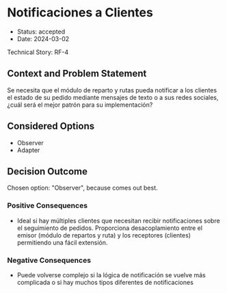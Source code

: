 # Notificaciones a Clientes

* Status: accepted
* Date: 2024-03-02

Technical Story: RF-4

## Context and Problem Statement

Se necesita que el módulo de reparto y rutas pueda notificar a los clientes el estado de su pedido mediante mensajes de texto o a sus redes sociales, ¿cuál será el mejor patrón para su implementación?

## Considered Options

* Observer
* Adapter

## Decision Outcome

Chosen option: "Observer", because comes out best.

### Positive Consequences

* Ideal si hay múltiples clientes que necesitan recibir notificaciones sobre el seguimiento de pedidos. Proporciona desacoplamiento entre el emisor (módulo de repartos y ruta) y los receptores (clientes) permitiendo una fácil extensión.

### Negative Consequences

* Puede volverse complejo si la lógica de notificación se vuelve más complicada o si hay muchos tipos diferentes de notificaciones
